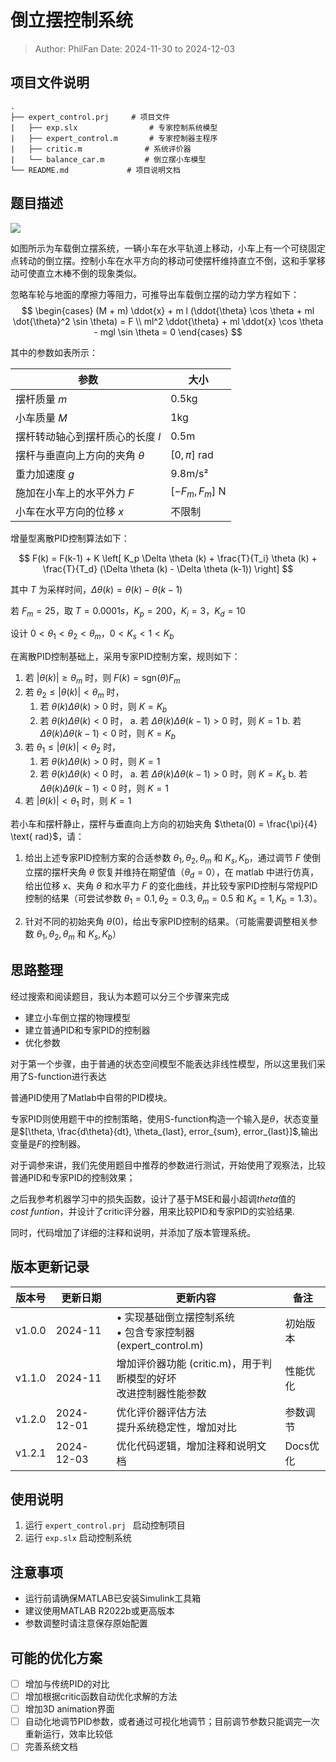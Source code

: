 # 倒立摆控制系统

>Author: PhilFan
>Date: 2024-11-30 to 2024-12-03

## 项目文件说明

```shell
.
├── expert_control.prj     # 项目文件
|   ├── exp.slx                # 专家控制系统模型
|   ├── expert_control.m       # 专家控制器主程序
|   ├── critic.m              # 系统评价器
|   └── balance_car.m         # 倒立摆小车模型
└── README.md             # 项目说明文档
```

## 题目描述

![](https://philfan-pic.oss-cn-beijing.aliyuncs.com/img/20241115215028.png)

如图所示为车载倒立摆系统，一辆小车在水平轨道上移动，小车上有一个可绕固定点转动的倒立摆。控制小车在水平方向的移动可使摆杆维持直立不倒，这和手掌移动可使直立木棒不倒的现象类似。

忽略车轮与地面的摩擦力等阻力，可推导出车载倒立摆的动力学方程如下：
$$
\begin{cases}
(M + m) \ddot{x} + m l (\ddot{\theta} \cos \theta + ml \dot{\theta}^2 \sin \theta) = F \\
ml^2 \ddot{\theta} + ml \ddot{x} \cos \theta - mgl \sin \theta = 0
\end{cases}
$$

其中的参数如表所示：

| 参数 | 大小 |
| --- | --- |
| 摆杆质量 $m$ | 0.5kg |
| 小车质量 $M$ | 1kg |
| 摆杆转动轴心到摆杆质心的长度 $l$ | 0.5m |
| 摆杆与垂直向上方向的夹角 $\theta$ | $[0, \pi]$ rad |
| 重力加速度 $g$ | 9.8m/s² |
| 施加在小车上的水平外力 $F$ | $[-F_m, F_m]$ N |
| 小车在水平方向的位移 $x$ | 不限制 |

增量型离散PID控制算法如下：

$$
F(k) = F(k-1) + K \left[ K_p \Delta \theta (k) + \frac{T}{T_i} \theta (k) + \frac{T}{T_d} (\Delta \theta (k) - \Delta \theta (k-1)) \right]
$$

其中 $T$ 为采样时间，$\Delta \theta (k) = \theta (k) - \theta (k-1)$

若 $F_m = 25$，取 $T = 0.0001s$，$K_p = 200$，$K_i = 3$，$K_d = 10$

设计 $0 < \theta_1 < \theta_2 < \theta_m$，$0 < K_s < 1 < K_b$


在离散PID控制基础上，采用专家PID控制方案，规则如下：

1. 若 $|\theta (k)| \geq \theta_m$ 时，则 $F(k) = \text{sgn}(\theta) F_m$
2. 若 $\theta_2 \leq |\theta (k)| < \theta_m$ 时，
    1. 若 $\theta (k) \Delta \theta (k) > 0$ 时，则 $K = K_b$
    2. 若 $\theta (k) \Delta \theta (k) < 0$ 时，
        a. 若 $\Delta \theta (k) \Delta \theta (k-1) > 0$ 时，则 $K = 1$
        b. 若 $\Delta \theta (k) \Delta \theta (k-1) < 0$ 时，则 $K = K_b$
3. 若 $\theta_1 \leq |\theta (k)| < \theta_2$ 时，
    1. 若 $\theta (k) \Delta \theta (k) > 0$ 时，则 $K = 1$
    2. 若 $\theta (k) \Delta \theta (k) < 0$ 时，
        a. 若 $\Delta \theta (k) \Delta \theta (k-1) > 0$ 时，则 $K = K_s$
        b. 若 $\Delta \theta (k) \Delta \theta (k-1) < 0$ 时，则 $K = 1$
4. 若 $|\theta (k)| < \theta_1$ 时，则 $K = 1$

若小车和摆杆静止，摆杆与垂直向上方向的初始夹角 $\theta(0) = \frac{\pi}{4} \text{ rad}$，请：

1. 给出上述专家PID控制方案的合适参数 $\theta_1, \theta_2, \theta_m$ 和 $K_s, K_b$，通过调节 $F$ 使倒立摆的摆杆夹角 $\theta$ 恢复并维持在期望值（$\theta_d = 0$），在 matlab 中进行仿真，给出位移 $x$、夹角 $\theta$ 和水平力 $F$ 的变化曲线，并比较专家PID控制与常规PID控制的结果（可尝试参数 $\theta_1 = 0.1, \theta_2 = 0.3, \theta_m = 0.5$ 和 $K_s = 1, K_b = 1.3$）。

2. 针对不同的初始夹角 $\theta(0)$，给出专家PID控制的结果。（可能需要调整相关参数 $\theta_1, \theta_2, \theta_m$ 和 $K_s, K_b$）



## 思路整理

经过搜索和阅读题目，我认为本题可以分三个步骤来完成

- 建立小车倒立摆的物理模型
- 建立普通PID和专家PID的控制器
- 优化参数

对于第一个步骤，由于普通的状态空间模型不能表达非线性模型，所以这里我们采用了S-function进行表达

普通PID使用了Matlab中自带的PID模块。

专家PID则使用题干中的控制策略，使用S-function构造一个输入是$\theta$，状态变量是$[\theta, \frac{d\theta}{dt}, \theta_{last}, error_{sum}, error_{last}]$,输出变量是$F$的控制器。

对于调参来讲，我们先使用题目中推荐的参数进行测试，开始使用了观察法，比较普通PID和专家PID的控制效果；

之后我参考机器学习中的损失函数，设计了基于MSE和最小超调$theta$值的$cost\ funtion$，并设计了critic评分器，用来比较PID和专家PID的实验结果.

同时，代码增加了详细的注释和说明，并添加了版本管理系统。


## 版本更新记录

| 版本号 | 更新日期 | 更新内容 | 备注 |
|--------|----------|----------|------|
| v1.0.0 | 2024-11 | • 实现基础倒立摆控制系统<br>• 包含专家控制器 (expert_control.m)<br>| 初始版本 |
| v1.1.0 | 2024-11 | 增加评价器功能 (critic.m)，用于判断模型的好坏<br> 改进控制器性能参数 | 性能优化 |
| v1.2.0 | 2024-12-01 | 优化评价器评估方法<br>提升系统稳定性，增加对比 | 参数调节 |
| v1.2.1 | 2024-12-03 | 优化代码逻辑，增加注释和说明文档| Docs优化 |


## 使用说明

1. 运行 `expert_control.prj ` 启动控制项目
2. 运行 `exp.slx` 启动控制系统

## 注意事项

- 运行前请确保MATLAB已安装Simulink工具箱
- 建议使用MATLAB R2022b或更高版本
- 参数调整时请注意保存原始配置

## 可能的优化方案

- [ ] 增加与传统PID的对比
- [ ] 增加根据critic函数自动优化求解的方法
- [ ] 增加3D animation界面
- [ ] 自动化地调节PID参数，或者通过可视化地调节；目前调节参数只能调完一次重新运行，效率比较低
- [ ] 完善系统文档
